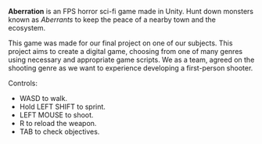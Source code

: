 **Aberration** is an FPS horror sci-fi game made in Unity. Hunt down monsters known as _Aberrants_ to keep the peace of a nearby town and the ecosystem.

This game was made for our final project on one of our subjects. This project aims to create a digital game, choosing from one of many genres using necessary and appropriate game scripts. We as a team, agreed on the shooting genre as we want to experience developing a first-person shooter.

Controls:
- WASD to walk.
- Hold LEFT SHIFT to sprint.
- LEFT MOUSE to shoot.
- R to reload the weapon.
- TAB to check objectives.
